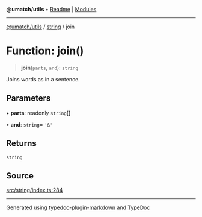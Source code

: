 **@umatch/utils** • [Readme](../../index.md) \| [Modules](../../modules.md)

***

[@umatch/utils](../../modules.md) / [string](../index.md) / join

# Function: join()

> **join**(`parts`, `and`): `string`

Joins words as in a sentence.

## Parameters

• **parts**: readonly `string`[]

• **and**: `string`= `'&'`

## Returns

`string`

## Source

[src/string/index.ts:284](https://github.com/umatch-oficial/utils/blob/0b3210d/src/string/index.ts#L284)

***

Generated using [typedoc-plugin-markdown](https://www.npmjs.com/package/typedoc-plugin-markdown) and [TypeDoc](https://typedoc.org/)
